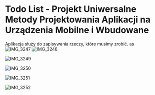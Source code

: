 # Todo List - Projekt Uniwersalne Metody Projektowania Aplikacji na Urządzenia Mobilne i Wbudowane

Aplikacja służy do zapisywania rzeczy, które musimy zrobić. 
as ![IMG_3247](https://github.com/Siiwson/ToDoApp/assets/72451564/7b05460e-1a3b-475c-817d-2b45c591feed) ![IMG_3248](https://github.com/Siiwson/ToDoApp/assets/72451564/54b69d59-0631-4c15-9d44-d83a8e22e60f)

![IMG_3249](https://github.com/Siiwson/ToDoApp/assets/72451564/f282bcf4-3b31-414d-81fb-5df57b1444ca)

![IMG_3250](https://github.com/Siiwson/ToDoApp/assets/72451564/a54acf6d-0ebd-4fff-bb17-4d8abb943b37)

![IMG_3251](https://github.com/Siiwson/ToDoApp/assets/72451564/95289475-8008-4e3b-bf48-b473438b7b1d)

![IMG_3252](https://github.com/Siiwson/ToDoApp/assets/72451564/a8b8c5d2-9476-4abf-9042-cd4199a8241c)
